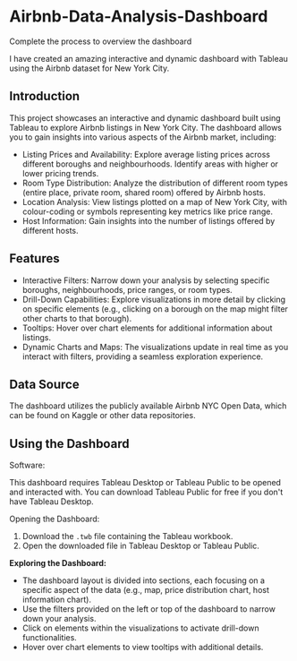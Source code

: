 # Airbnb-Data-Analysis-Dashboard

Complete the process to overview the dashboard 

 I have created an amazing interactive and dynamic dashboard with Tableau using the Airbnb dataset for New York City.

## Introduction

This project showcases an interactive and dynamic dashboard built using Tableau to explore Airbnb listings in New York City. The dashboard allows you to gain insights into various aspects of the Airbnb market, including:

* Listing Prices and Availability: Explore average listing prices across different boroughs and neighbourhoods. Identify areas with higher or lower pricing trends.
* Room Type Distribution: Analyze the distribution of different room types (entire place, private room, shared room) offered by Airbnb hosts.
* Location Analysis: View listings plotted on a map of New York City, with colour-coding or symbols representing key metrics like price range.
* Host Information: Gain insights into the number of listings offered by different hosts.

## Features

* Interactive Filters: Narrow down your analysis by selecting specific boroughs, neighbourhoods, price ranges, or room types.
* Drill-Down Capabilities: Explore visualizations in more detail by clicking on specific elements (e.g., clicking on a borough on the map might filter other charts to that borough).
* Tooltips: Hover over chart elements for additional information about listings.
* Dynamic Charts and Maps: The visualizations update in real time as you interact with filters, providing a seamless exploration experience.

## Data Source

The dashboard utilizes the publicly available Airbnb NYC Open Data, which can be found on Kaggle or other data repositories.

## Using the Dashboard

Software:

This dashboard requires Tableau Desktop or Tableau Public to be opened and interacted with. You can download Tableau Public for free if you don't have Tableau Desktop.

Opening the Dashboard:

1. Download the `.twb` file containing the Tableau workbook.
2. Open the downloaded file in Tableau Desktop or Tableau Public.

**Exploring the Dashboard:**

* The dashboard layout is divided into sections, each focusing on a specific aspect of the data (e.g., map, price distribution chart, host information chart).
* Use the filters provided on the left or top of the dashboard to narrow down your analysis.
* Click on elements within the visualizations to activate drill-down functionalities.
* Hover over chart elements to view tooltips with additional details.


